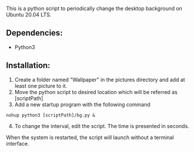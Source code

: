 This is a python script to periodically change the desktop background on Ubuntu 20.04 LTS.

## Dependencies:

 + Python3
  
  
## Installation:
 
 1. Create a folder named "Wallpaper" in the pictures directory and add at least one picture to it.
 2. Move the python script to desired location which will be referred as [scriptPath]
 3. Add a new startup program with the following command
 
 ```
 nohup python3 [scriptPath]/bg.py &
 ```

 
 4. To change the interval, edit the script. The time is presented in seconds.
 
When the system is restarted, the script will launch without a terminal interface.
